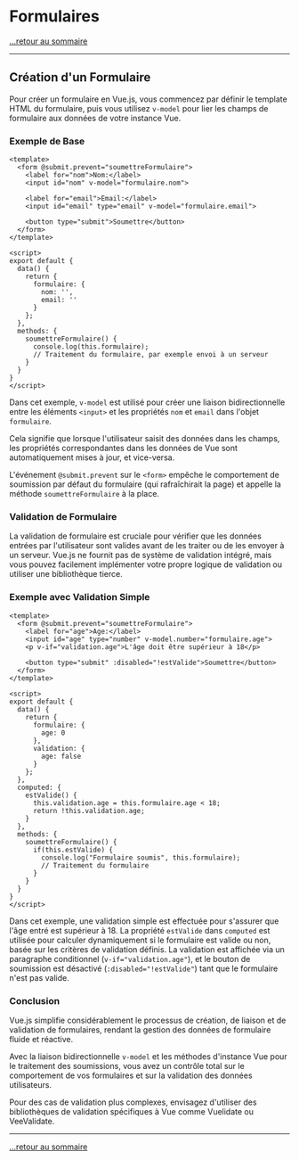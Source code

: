 # Formulaires

[...retour au sommaire](../sommaire.md)

---

## Création d'un Formulaire

Pour créer un formulaire en Vue.js, vous commencez par définir le template HTML du formulaire, puis vous utilisez `v-model` pour lier les champs de formulaire aux données de votre instance Vue.

### Exemple de Base

```vue
<template>
  <form @submit.prevent="soumettreFormulaire">
    <label for="nom">Nom:</label>
    <input id="nom" v-model="formulaire.nom">

    <label for="email">Email:</label>
    <input id="email" type="email" v-model="formulaire.email">

    <button type="submit">Soumettre</button>
  </form>
</template>

<script>
export default {
  data() {
    return {
      formulaire: {
        nom: '',
        email: ''
      }
    };
  },
  methods: {
    soumettreFormulaire() {
      console.log(this.formulaire);
      // Traitement du formulaire, par exemple envoi à un serveur
    }
  }
}
</script>
```

Dans cet exemple, `v-model` est utilisé pour créer une liaison bidirectionnelle entre les éléments `<input>` et les propriétés `nom` et `email` dans l'objet `formulaire`. 

Cela signifie que lorsque l'utilisateur saisit des données dans les champs, les propriétés correspondantes dans les données de Vue sont automatiquement mises à jour, et vice-versa.

L'événement `@submit.prevent` sur le `<form>` empêche le comportement de soumission par défaut du formulaire (qui rafraîchirait la page) et appelle la méthode `soumettreFormulaire` à la place.

### Validation de Formulaire

La validation de formulaire est cruciale pour vérifier que les données entrées par l'utilisateur sont valides avant de les traiter ou de les envoyer à un serveur. Vue.js ne fournit pas de système de validation intégré, mais vous pouvez facilement implémenter votre propre logique de validation ou utiliser une bibliothèque tierce.

### Exemple avec Validation Simple

```vue
<template>
  <form @submit.prevent="soumettreFormulaire">
    <label for="age">Age:</label>
    <input id="age" type="number" v-model.number="formulaire.age">
    <p v-if="validation.age">L'âge doit être supérieur à 18</p>

    <button type="submit" :disabled="!estValide">Soumettre</button>
  </form>
</template>

<script>
export default {
  data() {
    return {
      formulaire: {
        age: 0
      },
      validation: {
        age: false
      }
    };
  },
  computed: {
    estValide() {
      this.validation.age = this.formulaire.age < 18;
      return !this.validation.age;
    }
  },
  methods: {
    soumettreFormulaire() {
      if(this.estValide) {
        console.log("Formulaire soumis", this.formulaire);
        // Traitement du formulaire
      }
    }
  }
}
</script>
```

Dans cet exemple, une validation simple est effectuée pour s'assurer que l'âge entré est supérieur à 18. La propriété `estValide` dans `computed` est utilisée pour calculer dynamiquement si le formulaire est valide ou non, basée sur les critères de validation définis. La validation est affichée via un paragraphe conditionnel (`v-if="validation.age"`), et le bouton de soumission est désactivé (`:disabled="!estValide"`) tant que le formulaire n'est pas valide.

### Conclusion

Vue.js simplifie considérablement le processus de création, de liaison et de validation de formulaires, rendant la gestion des données de formulaire fluide et réactive. 

Avec la liaison bidirectionnelle `v-model` et les méthodes d'instance Vue pour le traitement des soumissions, vous avez un contrôle total sur le comportement de vos formulaires et sur la validation des données utilisateurs. 

Pour des cas de validation plus complexes, envisagez d'utiliser des bibliothèques de validation spécifiques à Vue comme Vuelidate ou VeeValidate.

---

[...retour au sommaire](../sommaire.md)